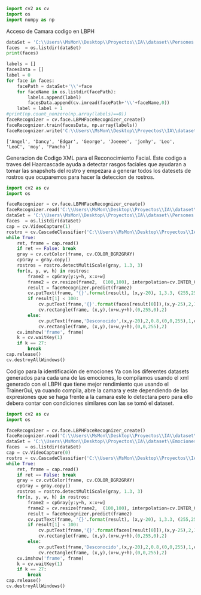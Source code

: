 ```python
import cv2 as cv
import os 
import numpy as np 
```

Acceso de Camara codigo en LBPH


```python
dataSet = 'C:\\Users\\MsMon\\Desktop\\Proyectos\\IA\\dataset\\Persones'
faces  = os.listdir(dataSet)
print(faces)

labels = []
facesData = []
label = 0 
for face in faces:
    facePath = dataSet+'\\'+face
    for faceName in os.listdir(facePath):
        labels.append(label)
        facesData.append(cv.imread(facePath+'\\'+faceName,0))
    label = label + 1
#print(np.count_nonzero(np.array(labels)==0)) 
faceRecognizer = cv.face.LBPHFaceRecognizer_create()
faceRecognizer.train(facesData, np.array(labels))
faceRecognizer.write('C:\\Users\\MsMon\\Desktop\\Proyectos\\IA\\dataset\\LBPHPersonesFix2.xml')
```

    ['Angel', 'Dancy', 'Edgar', 'George', 'Joeeee', 'jonhy', 'Leo', 'LeoC', 'moy', 'Pancho']
    

Generacion de Codigo XML para el Reconocimiento Facial.
Este codigo a traves del Haarcascade ayuda a detectar rasgos faciales que ayudaran a tomar las snapshots del rostro y empezara a generar todos los datesets de rostros que ocuparemos para hacer la deteccion de rostros.


```python
import cv2 as cv
import os 

faceRecognizer = cv.face.LBPHFaceRecognizer_create()
faceRecognizer.read('C:\\Users\\MsMon\\Desktop\\Proyectos\\IA\\dataset\\LBPHPersonesFix2.xml')
dataSet = 'C:\\Users\\MsMon\\Desktop\\Proyectos\\IA\\dataset\\Persones'
faces  = os.listdir(dataSet)
cap = cv.VideoCapture(1)
rostro = cv.CascadeClassifier('C:\\Users\\MsMon\\Desktop\\Proyectos\\IA\\haarcascade_frontalface_alt.xml')
while True:
    ret, frame = cap.read()
    if ret == False: break
    gray = cv.cvtColor(frame, cv.COLOR_BGR2GRAY)
    cpGray = gray.copy()
    rostros = rostro.detectMultiScale(gray, 1.3, 3)
    for(x, y, w, h) in rostros:
        frame2 = cpGray[y:y+h, x:x+w]
        frame2 = cv.resize(frame2,  (100,100), interpolation=cv.INTER_CUBIC)
        result = faceRecognizer.predict(frame2)
        cv.putText(frame, '{}'.format(result), (x,y-20), 1,3.3, (255,255,0), 1, cv.LINE_AA)
        if result[1] < 100:
            cv.putText(frame,'{}'.format(faces[result[0]]),(x,y-25),2,1.1,(0,255,0),1,cv.LINE_AA)
            cv.rectangle(frame, (x,y),(x+w,y+h),(0,255,0),2)
        else:
            cv.putText(frame,'Desconocido',(x,y-20),2,0.8,(0,0,255),1,cv.LINE_AA)
            cv.rectangle(frame, (x,y),(x+w,y+h),(0,0,255),2) 
    cv.imshow('frame', frame)
    k = cv.waitKey(1)
    if k == 27:
        break
cap.release()
cv.destroyAllWindows()
```

Codigo para la identificación de emociones
Ya con los diferentes datasets generados para cada una de las emociones, lo compilamos usando el xml generado con el LBPH que tiene mejor rendimiento que usando el TrainerGui, ya cuando compila, abre la camara y este dependiendo de las expresiones que se haga frente a la camara este lo detectara pero para ello debera contar con condiciones similares con las se tomó el dataset.


```python
import cv2 as cv
import os 

faceRecognizer = cv.face.LBPHFaceRecognizer_create()
faceRecognizer.read('C:\\Users\\MsMon\\Desktop\\Proyectos\\IA\\dataset\\EmocionesLBPHZwei.xml')
dataSet = 'C:\\Users\\MsMon\\Desktop\\Proyectos\\IA\\dataset\\Emociones3'
faces  = os.listdir(dataSet)
cap = cv.VideoCapture(0)
rostro = cv.CascadeClassifier('C:\\Users\\MsMon\\Desktop\\Proyectos\\IA\\haarcascade_frontalface_alt.xml')
while True:
    ret, frame = cap.read()
    if ret == False: break
    gray = cv.cvtColor(frame, cv.COLOR_BGR2GRAY)
    cpGray = gray.copy()
    rostros = rostro.detectMultiScale(gray, 1.3, 3)
    for(x, y, w, h) in rostros:
        frame2 = cpGray[y:y+h, x:x+w]
        frame2 = cv.resize(frame2,  (100,100), interpolation=cv.INTER_CUBIC)
        result = faceRecognizer.predict(frame2)
        cv.putText(frame, '{}'.format(result), (x,y-20), 1,3.3, (255,255,0), 1, cv.LINE_AA)
        if result[1] < 100:
            cv.putText(frame,'{}'.format(faces[result[0]]),(x,y-25),2,1.1,(0,255,0),1,cv.LINE_AA)
            cv.rectangle(frame, (x,y),(x+w,y+h),(0,255,0),2)
        else:
            cv.putText(frame,'Desconocido',(x,y-20),2,0.8,(0,0,255),1,cv.LINE_AA)
            cv.rectangle(frame, (x,y),(x+w,y+h),(0,0,255),2) 
    cv.imshow('frame', frame)
    k = cv.waitKey(1)
    if k == 27:
        break
cap.release()
cv.destroyAllWindows()
```


```python

```

